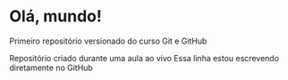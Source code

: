 # Olá, mundo!
Primeiro repositório versionado do curso Git e GitHub

Repositório criado durante uma aula ao vivo
Essa linha estou escrevendo diretamente no GitHub
